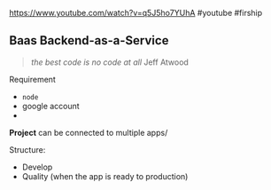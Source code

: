 https://www.youtube.com/watch?v=q5J5ho7YUhA
#youtube  #firship


## Baas Backend-as-a-Service

> *the best code is no code at all*
> Jeff Atwood

Requirement
- `node`
- google account
- 

**Project** can be connected to multiple apps/

Structure:
- Develop
- Quality (when the app is ready to production)




